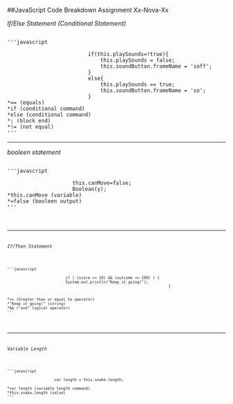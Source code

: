 ##JavaScript Code Breakdown Assignment Xx-Nova-Xx

*If/Else Statement (Conditional Statement)*
<pre><code>
'''javascript

                          if(this.playSounds=!true){
                              this.playSounds = false;
                              this.soundButton.frameName = 'soff';
                          }
                          else{
                              this.playSounds == true;
                              this.soundButton.frameName = 'so';
                          }
*== (equals)
*if (conditional command)
*else (conditional command)
*; (block end)
*!= (not equal)
'''
</pre></code>

___

*booleen statement*
<pre><code>
'''javascript

                     this.canMove=false;
                     Boolean(y);
*this.canMove (variable)
*=false (booleen output)
'''
</pre><code>

___

*If/Then Statement*
<pre><code>
'''javascript
                       
                          if ( (score >= 10) && (outcome <= 100) ) {
                          System.out.println("Keep it going!");
                                                                        }
                                                                        
                                                                        
*>= (Greater than or equal to operator)
*"Keep it going!" (string)
*&& ("and" logical operator)
'''
</pre></code>

___

*Variable Length*
<pre><code>
'''javascript

                     var length = this.snake.length;
                     
*var length (variable length command)
*this.snake.length (value)
'''
</pre></code>
             
